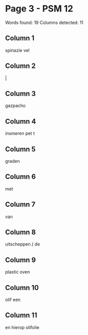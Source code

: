 # Page 3 - PSM 12

Words found: 19
Columns detected: 11

## Column 1

spinazie vel

## Column 2

|

## Column 3

gazpacho

## Column 4

insmeren pet t

## Column 5

graden

## Column 6

met

## Column 7

van

## Column 8

uitscheppen.( de

## Column 9

plastic oven

## Column 10

olif een

## Column 11

en hierop olifolie
